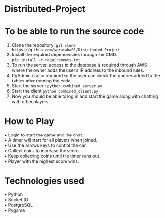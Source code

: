 # Distributed-Project

# To be able to run the source code
1.	Clone the repository:
`git clone https://github.com/sarataha01/Distributed-Project`
3.	Install the required dependencies through the CMD.  
`pip install -r requirements.txt`
4.	To run the server, access to the database is required through AWS where the owner adds the user’s IP address to the inbound rules.
5.	PgAdmin is also required so the user can check the queries added to the tables after running the code.
6.	Start the server :
`python combined_server.py`
7.	Start the client
`python combined_client.py`
8.	Now you should be able to log in and start the game along with chatting with other players.
# How to Play
•	Login to start the game and the chat.  
•	A timer will start for all players when joined.  
•	Use the arrows keys to control the car.  
•	Collect coins to increase the score.  
•	Keep collecting coins until the timer runs out.  
•	Player with the highest score wins.  
# Technologies used
•	Python  
•	Socket.IO  
•	PostgreSQL  
•	Pygame
